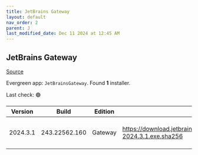 ```yaml
---
title: JetBrains Gateway
layout: default
nav_order: 2
parent: J
last_modified_date: Dec 11 2024 at 12:45 AM
---
```


## JetBrains Gateway

[Source](https://www.jetbrains.com/)

Evergreen app: `JetBrainsGateway`. Found **1** installer.

Last check: 🟢

| Version  | Build         | Edition | Sha256                                                                           | Date       | Size      | Type | URI                                                                                                                                                    |
| -------- | ------------- | ------- | -------------------------------------------------------------------------------- | ---------- | --------- | ---- | ------------------------------------------------------------------------------------------------------------------------------------------------------ |
| 2024.3.1 | 243.22562.160 | Gateway | https://download.jetbrains.com/idea/gateway/JetBrainsGateway-2024.3.1.exe.sha256 | 10/12/2024 | 212661976 | exe  | [https://download.jetbrains.com/idea/gateway/JetBrainsGateway-2024.3.1.exe](https://download.jetbrains.com/idea/gateway/JetBrainsGateway-2024.3.1.exe) |
